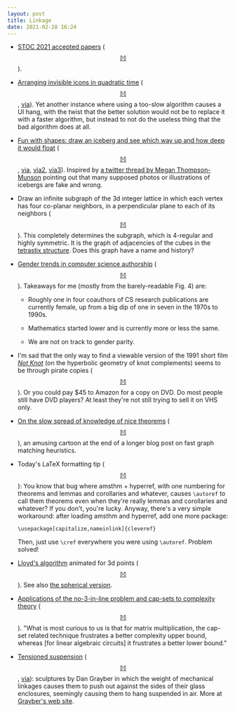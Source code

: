 ```yaml
---
layout: post
title: Linkage
date: 2021-02-28 16:24
---
```

* [STOC 2021 accepted papers](http://acm-stoc.org/stoc2021/accepted-papers.html) ([$$\mathbb{M}$$](https://mathstodon.xyz/@11011110/105748480557219533)).

* [Arranging invisible icons in quadratic time](https://randomascii.wordpress.com/2021/02/16/arranging-invisible-icons-in-quadratic-time/) ([$$\mathbb{M}$$](https://mathstodon.xyz/@11011110/105756917532905626), [via](https://news.ycombinator.com/item?id=26152335)). Yet another instance where using a too-slow algorithm causes a UI hang, with the twist that the better solution would not be to replace it with a faster algorithm, but instead to not do the useless thing that the bad algorithm does at all.

* [Fun with shapes: draw an iceberg and see which way up and how deep it would float](https://joshdata.me/iceberger.html) ([$$\mathbb{M}$$](https://mathstodon.xyz/@11011110/105768276511155377), [via](https://news.ycombinator.com/item?id=26201160), [via2](https://www.metafilter.com/190533/Iceberger), [via3](https://boingboing.net/2021/02/20/make-your-own-iceberg-with-iceberger.html)). Inspired by [a twitter thread by Megan Thompson-Munson](https://mobile.twitter.com/GlacialMeg/status/1362557149147058178) pointing out that many supposed photos or illustrations of icebergs are fake and wrong.

* Draw an infinite subgraph of the 3d integer lattice in which each vertex has four co-planar neighbors, in a perpendicular plane to each of its neighbors ([$$\mathbb{M}$$](https://mathstodon.xyz/@11011110/105771494222747316)). This completely determines the subgraph, which is 4-regular and highly symmetric. It is the graph of adjacencies of the cubes in the [tetrastix structure](https://en.wikipedia.org/wiki/Tetrastix). Does this graph have a name and history?

* [Gender trends in computer science authorship](https://cacm.acm.org/magazines/2021/3/250708-gender-trends-in-computer-science-authorship) ([$$\mathbb{M}$$](https://mathstodon.xyz/@11011110/105781841287243050)). Takeaways for me (mostly from the barely-readable Fig. 4) are:

  * Roughly one in four coauthors of CS research publications are currently female, up from a big dip of one in seven in the 1970s to 1990s.

  * Mathematics started lower and is currently more or less the same.

  * We are not on track to gender parity.

* I'm sad that the only way to find a viewable version of the 1991 short film _[Not Knot](https://en.wikipedia.org/wiki/Not_Knot)_ (on the hyperbolic geometry of knot complements) seems to be through pirate copies ([$$\mathbb{M}$$](https://mathstodon.xyz/@11011110/105785401264334824)). Or you could pay $45 to Amazon for a copy on DVD. Do most people still have DVD players? At least they're not still trying to sell it on VHS only.

* [On the slow spread of knowledge of nice theorems](https://cscresearchblog.wordpress.com/2018/11/16/karp-sipser-heuristic-and-reductions/) ([$$\mathbb{M}$$](https://mathstodon.xyz/@11011110/105793165233864617)), an amusing cartoon at the end of a longer blog post on fast graph matching heuristics.

* Today's LaTeX formatting tip ([$$\mathbb{M}$$](https://mathstodon.xyz/@11011110/105796107362586793)): You know that bug where amsthm + hyperref, with one numbering for theorems and lemmas and corollaries and whatever, causes `\autoref` to call them theorems even when they're really lemmas and corollaries and whatever? If you don't, you're lucky. Anyway, there's a very simple workaround: after loading amsthm and hyperref, add one more package:

  `\usepackage[capitalize,nameinlink]{cleveref}`

  Then, just use `\cref` everywhere you were using `\autoref`. Problem solved!

* [Lloyd's algorithm](https://en.wikipedia.org/wiki/Lloyd%27s_algorithm) animated for 3d points ([$$\mathbb{M}$$](https://mathstodon.xyz/@tpfto/105553548210257285)). See also [the spherical version](https://mathstodon.xyz/@tpfto/105803635782297523).

* [Applications of the no-3-in-line problem and cap-sets to complexity theory](https://rjlipton.wordpress.com/2021/02/27/new-old-ancient-results/) ([$$\mathbb{M}$$](https://mathstodon.xyz/@11011110/105807834096788492)). "What is most curious to us is that for matrix multiplication, the cap-set related technique frustrates a better complexity upper bound, whereas [for linear algebraic circuits] it frustrates a better lower bound."

* [Tensioned suspension](https://www.bldgblog.com/2013/08/tensioned-suspension/) ([$$\mathbb{M}$$](https://mathstodon.xyz/@11011110/105811049795181041), [via](https://news.ycombinator.com/item?id=9093187)): sculptures by Dan Grayber in which the weight of mechanical linkages causes them to push out against the sides of their glass enclosures, seemingly causing them to hang suspended in air. More at [Grayber's web site](http://www.dangrayber.com/).